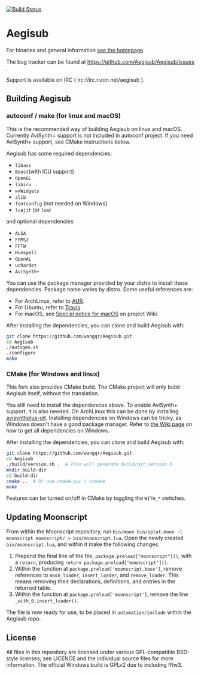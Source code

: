 [![Build Status](https://travis-ci.org/wangqr/Aegisub.svg?branch=dev)](https://travis-ci.org/wangqr/Aegisub)

# Aegisub

For binaries and general information [see the homepage](http://www.aegisub.org).

The bug tracker can be found at https://github.com/Aegisub/Aegisub/issues .

Support is available on IRC ( irc://irc.rizon.net/aegisub ).

## Building Aegisub

### autoconf / make (for linux and macOS)

This is the recommended way of building Aegisub on linux and macOS. Currently AviSynth+ support is not included in autoconf project. If you need AviSynth+ support, see CMake instructions below.

Aegisub has some required dependencies:
* `libass`
* `Boost`(with ICU support)
* `OpenGL`
* `libicu`
* `wxWidgets`
* `zlib`
* `fontconfig` (not needed on Windows)
* `luajit` (or `lua`)

and optional dependencies:
* `ALSA`
* `FFMS2`
* `FFTW`
* `Hunspell`
* `OpenAL`
* `uchardet`
* `AviSynth+`

You can use the package manager provided by your distro to install these dependencies. Package name varies by distro. Some useful references are:

* For ArchLinux, refer to [AUR](https://aur.archlinux.org/cgit/aur.git/tree/PKGBUILD?h=aegisub-git).
* For Ubuntu, refer to [Travis](.travis.yml#L14-L35).
* For macOS, see [Special notice for macOS](https://github.com/wangqr/Aegisub/wiki/Special-notice-for-macOS) on project Wiki.

After installing the dependencies, you can clone and build Aegisub with:
```sh
git clone https://github.com/wangqr/Aegisub.git
cd Aegisub
./autogen.sh
./configure
make
```

### CMake (for Windows and linux)

This fork also provides CMake build. The CMake project will only build Aegisub itself, without the translation.

You still need to install the dependencies above. To enable AviSynth+ support, it is also needed. On ArchLinux this can be done by installing [avisynthplus-git](https://aur.archlinux.org/packages/avisynthplus-git). Installing dependencies on Windows can be tricky, as Windows doesn't have a good package manager. Refer to [the Wiki page](https://github.com/wangqr/Aegisub/wiki/Compile-guide-for-Windows-(CMake,-MSVC)) on how to get all dependencies on Windows.

After installing the dependencies, you can clone and build Aegisub with:

```sh
git clone https://github.com/wangqr/Aegisub.git
cd Aegisub
./build/version.sh .  # This will generate build/git_version.h
mkdir build-dir
cd build-dir
cmake ..  # Or use cmake-gui / ccmake
make
```

Features can be turned on/off in CMake by toggling the `WITH_*` switches.

## Updating Moonscript

From within the Moonscript repository, run `bin/moon bin/splat.moon -l moonscript moonscript/ > bin/moonscript.lua`.
Open the newly created `bin/moonscript.lua`, and within it make the following changes:

1. Prepend the final line of the file, `package.preload["moonscript"]()`, with a `return`, producing `return package.preload["moonscript"]()`.
2. Within the function at `package.preload['moonscript.base']`, remove references to `moon_loader`, `insert_loader`, and `remove_loader`. This means removing their declarations, definitions, and entries in the returned table.
3. Within the function at `package.preload['moonscript']`, remove the line `_with_0.insert_loader()`.

The file is now ready for use, to be placed in `automation/include` within the Aegisub repo.

## License

All files in this repository are licensed under various GPL-compatible BSD-style licenses; see LICENCE and the individual source files for more information.
The official Windows build is GPLv2 due to including fftw3.
